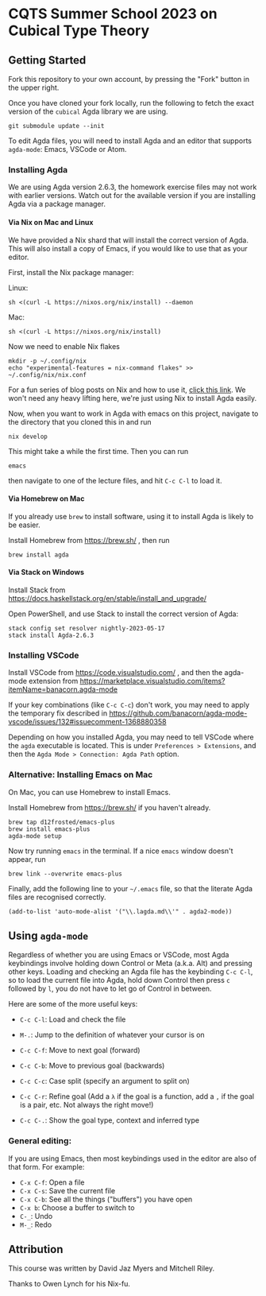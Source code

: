 # CQTS Summer School 2023 on Cubical Type Theory

## Getting Started

Fork this repository to your own account, by pressing the "Fork"
button in the upper right.

Once you have cloned your fork locally, run the following to fetch the
exact version of the `cubical` Agda library we are using.

``` shell
git submodule update --init
```

To edit Agda files, you will need to install Agda and an editor that
supports `agda-mode`: Emacs, VSCode or Atom.

### Installing Agda

We are using Agda version 2.6.3, the homework exercise files may not
work with earlier versions. Watch out for the available version if you
are installing Agda via a package manager.

#### Via Nix on Mac and Linux

We have provided a Nix shard that will install the correct version of
Agda. This will also install a copy of Emacs, if you would like to use
that as your editor.

First, install the Nix package manager:

Linux:
``` shell
sh <(curl -L https://nixos.org/nix/install) --daemon
```

Mac:
``` shell
sh <(curl -L https://nixos.org/nix/install)
```

Now we need to enable Nix flakes
``` shell
mkdir -p ~/.config/nix
echo "experimental-features = nix-command flakes" >> ~/.config/nix/nix.conf
```

For a fun series of blog posts on Nix and how to use it, [click this
link](https://ianthehenry.com/posts/how-to-learn-nix/). We won't need
any heavy lifting here, we're just using Nix to install Agda easily.

Now, when you want to work in Agda with emacs on this project,
navigate to the directory that you cloned this in and run
``` shell
nix develop
```

This might take a while the first time. Then you can run
``` shell
emacs
```
then navigate to one of the lecture files, and hit `C-c C-l` to load it.

#### Via Homebrew on Mac

If you already use `brew` to install software, using it to install
Agda is likely to be easier.

Install Homebrew from https://brew.sh/ , then run
``` shell
brew install agda
```

#### Via Stack on Windows

Install Stack from https://docs.haskellstack.org/en/stable/install_and_upgrade/

Open PowerShell, and use Stack to install the correct version of Agda:
``` shell
stack config set resolver nightly-2023-05-17
stack install Agda-2.6.3
```

### Installing VSCode

Install VSCode from https://code.visualstudio.com/ , and then the
agda-mode extension from
https://marketplace.visualstudio.com/items?itemName=banacorn.agda-mode

If your key combinations (like `C-c C-c`) don't work, you may need to
apply the temporary fix described in
https://github.com/banacorn/agda-mode-vscode/issues/132#issuecomment-1368880358

Depending on how you installed Agda, you may need to tell VSCode where
the `agda` executable is located. This is under `Preferences >
Extensions`, and then the `Agda Mode > Connection: Agda Path` option.

### Alternative: Installing Emacs on Mac

On Mac, you can use Homebrew to install Emacs.

Install Homebrew from https://brew.sh/ if you haven't already.

``` shell
brew tap d12frosted/emacs-plus
brew install emacs-plus
agda-mode setup
```

Now try running `emacs` in the terminal. If a nice `emacs` window
doesn't appear, run
``` shell
brew link --overwrite emacs-plus
```

Finally, add the following line to your `~/.emacs` file, so that the
literate Agda files are recognised correctly.
``` emacs-lisp
(add-to-list 'auto-mode-alist '("\\.lagda.md\\'" . agda2-mode))
```

## Using `agda-mode`

Regardless of whether you are using Emacs or VSCode, most Agda
keybindings involve holding down Control or Meta (a.k.a. Alt) and
pressing other keys. Loading and checking an Agda file has the
keybinding `C-c C-l`, so to load the current file into Agda, hold down
Control then press `c` followed by `l`, you do not have to let go of
Control in between.

Here are some of the more useful keys:

* `C-c C-l`: Load and check the file
* `M-.`: Jump to the definition of whatever your cursor is on
* `C-c C-f`: Move to next goal (forward)
* `C-c C-b`: Move to previous goal (backwards)

* `C-c C-c`: Case split (specify an argument to split on)
* `C-c C-r`: Refine goal (Add a `λ` if the goal is a function, add a
  `,` if the goal is a pair, etc. Not always the right move!)
* `C-c C-.`: Show the goal type, context and inferred type

### General editing:

If you are using Emacs, then most keybindings used in the editor are
also of that form. For example:

* `C-x C-f`: Open a file
* `C-x C-s`: Save the current file
* `C-x C-b`: See all the things ("buffers") you have open
* `C-x b`: Choose a buffer to switch to
* `C-_`: Undo
* `M-_`: Redo

## Attribution

This course was written by David Jaz Myers and Mitchell Riley.

Thanks to Owen Lynch for his Nix-fu.
